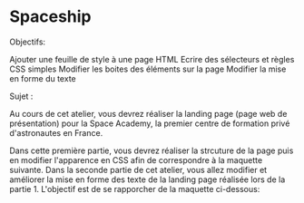 # Spaceship

Objectifs:

Ajouter une feuille de style à une page HTML
Ecrire des sélecteurs et règles CSS simples 
Modifier les boites des éléments sur la page
Modifier la mise en forme du texte
 

Sujet :

Au cours de cet atelier, vous devrez réaliser la landing page (page web de présentation) pour la Space Academy, la premier centre de formation privé d'astronautes en France.

Dans cette première partie, vous devrez réaliser la strcuture de la page puis en modifier l'apparence en CSS afin de correspondre à la maquette suivante.
Dans la seconde partie de cet atelier, vous allez modifier et améliorer la mise en forme des texte de la landing page réalisée lors de la partie 1. L'objectif est de se rapporcher de la maquette ci-dessous:
